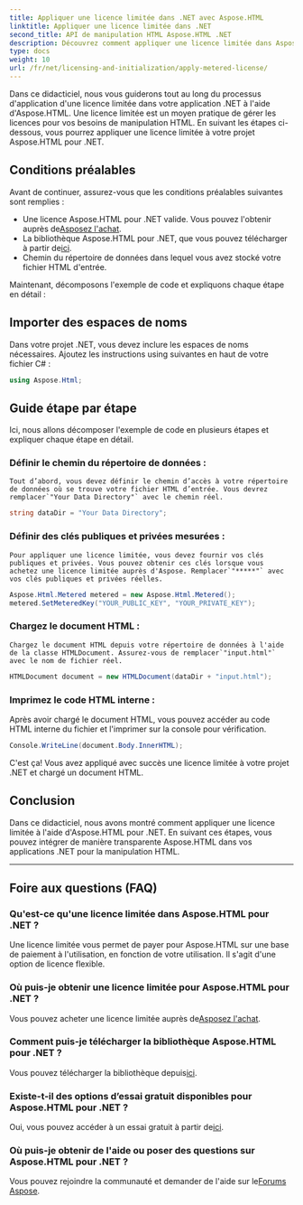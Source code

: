```yaml
---
title: Appliquer une licence limitée dans .NET avec Aspose.HTML
linktitle: Appliquer une licence limitée dans .NET
second_title: API de manipulation HTML Aspose.HTML .NET
description: Découvrez comment appliquer une licence limitée dans Aspose.HTML pour .NET. Gérez efficacement vos besoins en manipulation HTML. Commencez maintenant!
type: docs
weight: 10
url: /fr/net/licensing-and-initialization/apply-metered-license/
---
```

Dans ce didacticiel, nous vous guiderons tout au long du processus d'application d'une licence limitée dans votre application .NET à l'aide d'Aspose.HTML. Une licence limitée est un moyen pratique de gérer les licences pour vos besoins de manipulation HTML. En suivant les étapes ci-dessous, vous pourrez appliquer une licence limitée à votre projet Aspose.HTML pour .NET.

## Conditions préalables

Avant de continuer, assurez-vous que les conditions préalables suivantes sont remplies :

-  Une licence Aspose.HTML pour .NET valide. Vous pouvez l'obtenir auprès de[Asposez l'achat](https://purchase.aspose.com/buy).
-  La bibliothèque Aspose.HTML pour .NET, que vous pouvez télécharger à partir de[ici](https://releases.aspose.com/html/net/).
- Chemin du répertoire de données dans lequel vous avez stocké votre fichier HTML d'entrée.

Maintenant, décomposons l'exemple de code et expliquons chaque étape en détail :

## Importer des espaces de noms

Dans votre projet .NET, vous devez inclure les espaces de noms nécessaires. Ajoutez les instructions using suivantes en haut de votre fichier C# :

```csharp
using Aspose.Html;
```

## Guide étape par étape

Ici, nous allons décomposer l'exemple de code en plusieurs étapes et expliquer chaque étape en détail.

### Définir le chemin du répertoire de données :

    Tout d’abord, vous devez définir le chemin d’accès à votre répertoire de données où se trouve votre fichier HTML d’entrée. Vous devrez remplacer`"Your Data Directory"` avec le chemin réel.

   ```csharp
   string dataDir = "Your Data Directory";
   ```

### Définir des clés publiques et privées mesurées :

    Pour appliquer une licence limitée, vous devez fournir vos clés publiques et privées. Vous pouvez obtenir ces clés lorsque vous achetez une licence limitée auprès d'Aspose. Remplacer`"*****"` avec vos clés publiques et privées réelles.

   ```csharp
   Aspose.Html.Metered metered = new Aspose.Html.Metered();
   metered.SetMeteredKey("YOUR_PUBLIC_KEY", "YOUR_PRIVATE_KEY");
   ```

### Chargez le document HTML :

    Chargez le document HTML depuis votre répertoire de données à l'aide de la classe HTMLDocument. Assurez-vous de remplacer`"input.html"` avec le nom de fichier réel.

   ```csharp
   HTMLDocument document = new HTMLDocument(dataDir + "input.html");
   ```

### Imprimez le code HTML interne :

   Après avoir chargé le document HTML, vous pouvez accéder au code HTML interne du fichier et l'imprimer sur la console pour vérification.

   ```csharp
   Console.WriteLine(document.Body.InnerHTML);
   ```

C'est ça! Vous avez appliqué avec succès une licence limitée à votre projet .NET et chargé un document HTML.

## Conclusion

Dans ce didacticiel, nous avons montré comment appliquer une licence limitée à l'aide d'Aspose.HTML pour .NET. En suivant ces étapes, vous pouvez intégrer de manière transparente Aspose.HTML dans vos applications .NET pour la manipulation HTML.

---

## Foire aux questions (FAQ)

### Qu'est-ce qu'une licence limitée dans Aspose.HTML pour .NET ?
Une licence limitée vous permet de payer pour Aspose.HTML sur une base de paiement à l'utilisation, en fonction de votre utilisation. Il s'agit d'une option de licence flexible.

### Où puis-je obtenir une licence limitée pour Aspose.HTML pour .NET ?
 Vous pouvez acheter une licence limitée auprès de[Asposez l'achat](https://purchase.aspose.com/buy).

### Comment puis-je télécharger la bibliothèque Aspose.HTML pour .NET ?
 Vous pouvez télécharger la bibliothèque depuis[ici](https://releases.aspose.com/html/net/).

### Existe-t-il des options d’essai gratuit disponibles pour Aspose.HTML pour .NET ?
Oui, vous pouvez accéder à un essai gratuit à partir de[ici](https://releases.aspose.com/).

### Où puis-je obtenir de l'aide ou poser des questions sur Aspose.HTML pour .NET ?
 Vous pouvez rejoindre la communauté et demander de l'aide sur le[Forums Aspose](https://forum.aspose.com/).